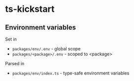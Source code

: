# ts-kickstart

## Environment variables

Set in

- `packages/env/.env` - global scope
- `packages/<package>/.env` - scoped to \<package\>

Parsed in

- `packages/env/index.ts` - type-safe environment variables
